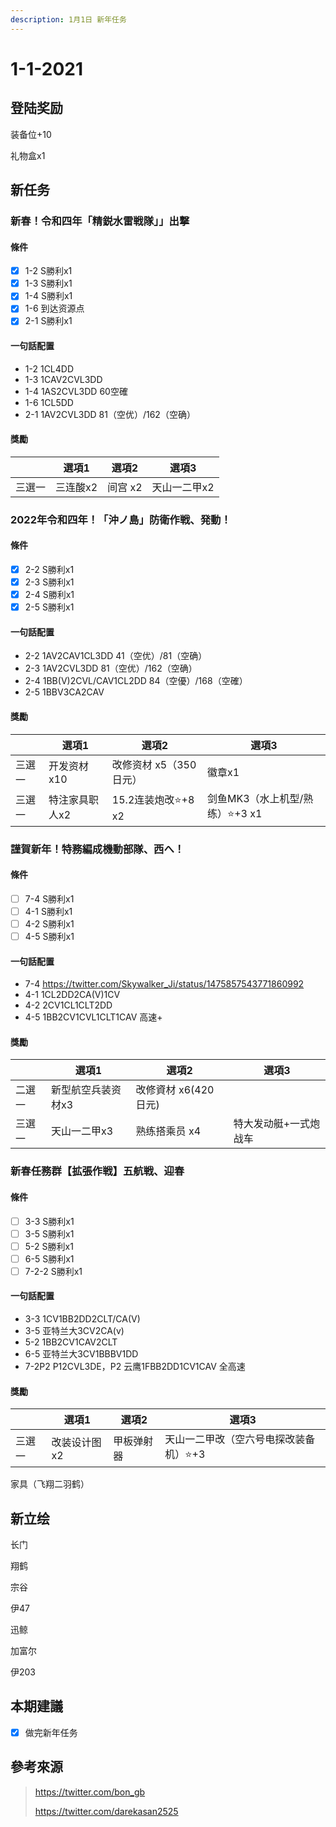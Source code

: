 ```yaml
---
description: 1月1日 新年任务
---
```


# 1-1-2021

## 登陆奖励

装备位+10

礼物盒x1

## 新任务

### 新春！令和四年「精鋭水雷戦隊」」出撃

#### 條件

* [x] 1-2 S勝利x1
* [x] 1-3 S勝利x1
* [x] 1-4 S勝利x1
* [x] 1-6 到达资源点
* [x] 2-1 S勝利x1

#### 一句話配置

* 1-2 1CL4DD
* 1-3 1CAV2CVL3DD
* 1-4 1AS2CVL3DD 60空確
* 1-6 1CL5DD
* 2-1 1AV2CVL3DD 81（空优）/162（空确）

#### 獎勵

|        | 選項1    | 選項2   | 選項3        |
| ------ | -------- | ------- | ------------ |
| 三選一 | 三连酸x2 | 间宫 x2 | 天山一二甲x2 |

### 2022年令和四年！「沖ノ島」防衛作戦、発動！

#### 條件

* [x] 2-2 S勝利x1
* [x] 2-3 S勝利x1
* [x] 2-4 S勝利x1
* [x] 2-5 S勝利x1

#### 一句話配置

* 2-2 1AV2CAV1CL3DD 41（空优）/81（空确）
* 2-3 1AV2CVL3DD 81（空优）/162（空确）
* 2-4 1BB(V)2CVL/CAV1CL2DD 84（空優）/168（空確）
* 2-5 1BBV3CA2CAV

#### 獎勵

|        | 選項1          | 選項2                  | 選項3                          |
| ------ | -------------- | ---------------------- | ------------------------------ |
| 三選一 | 开发资材x10    | 改修资材 x5（350日元） | 徽章x1                         |
| 三選一 | 特注家具职人x2 | 15.2连装炮改⭐+8 x2     | 剑鱼MK3（水上机型/熟练）⭐+3 x1 |

### 謹賀新年！特務編成機動部隊、西へ！

#### 條件

* [ ] 7-4 S勝利x1
* [ ] 4-1 S勝利x1
* [ ] 4-2 S勝利x1
* [ ] 4-5 S勝利x1

#### 一句話配置

* 7-4 https://twitter.com/Skywalker_Ji/status/1475857543771860992
* 4-1 1CL2DD2CA(V)1CV
* 4-2 2CV1CL1CLT2DD
* 4-5 1BB2CV1CVL1CLT1CAV 高速+

#### 獎勵

|        | 選項1              | 選項2                | 選項3                 |
| ------ | ------------------ | -------------------- | --------------------- |
| 二選一 | 新型航空兵装资材x3 | 改修資材 x6(420日元) |                       |
| 三選一 | 天山一二甲x3       | 熟练搭乘员 x4        | 特大发动艇+一式炮战车 |

### 新春任務群【拡張作戦】五航戦、迎春

#### 條件

* [ ] 3-3 S勝利x1
* [ ] 3-5 S勝利x1
* [ ] 5-2 S勝利x1
* [ ] 6-5 S勝利x1
* [ ] 7-2-2 S勝利x1

#### 一句話配置

* 3-3 1CV1BB2DD2CLT/CA(V)
* 3-5 亚特兰大3CV2CA(v)
* 5-2 1BB2CV1CAV2CLT
* 6-5 亚特兰大3CV1BBBV1DD
* 7-2P2 P12CVL3DE，P2 云鹰1FBB2DD1CV1CAV 全高速

#### 獎勵

|        | 選項1        | 選項2      | 選項3                                 |
| ------ | ------------ | ---------- | ------------------------------------- |
| 三選一 | 改装设计图x2 | 甲板弹射器 | 天山一二甲改（空六号电探改装备机）⭐+3 |

家具（飞翔二羽鹤）

## 新立绘

长门

翔鹤

宗谷

伊47

迅鲸

加富尔

伊203

## 本期建議

* [x] 做完新年任务

## 參考來源

>https://twitter.com/bon_gb
>
>https://twitter.com/darekasan2525